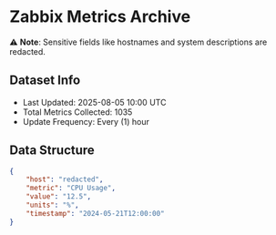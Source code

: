 # Zabbix Metrics Archive

⚠️ **Note**: Sensitive fields like hostnames and system descriptions are redacted.

## Dataset Info
- Last Updated: 2025-08-05 10:00 UTC
- Total Metrics Collected: 1035
- Update Frequency: Every (1) hour

## Data Structure
```json
{
    "host": "redacted",
    "metric": "CPU Usage",
    "value": "12.5",
    "units": "%",
    "timestamp": "2024-05-21T12:00:00"
}
```
